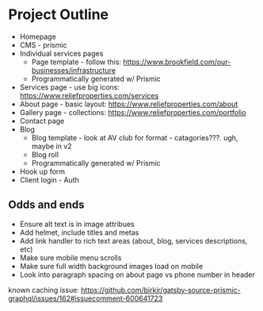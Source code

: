 # Project Outline
* Homepage
* CMS - prismic
* Individual services pages
  * Page template - follow this: https://www.brookfield.com/our-businesses/infrastructure
  * Programmatically generated w/ Prismic
* Services page - use big icons: https://www.reliefproperties.com/services
* About page - basic layout: https://www.reliefproperties.com/about
* Gallery page - collections: https://www.reliefproperties.com/portfolio 
* Contact page
* Blog
  * Blog template - look at AV club for format - catagories???. ugh, maybe in v2
  * Blog roll
  * Programmatically generated w/ Prismic
* Hook up form
* Client login - Auth

## Odds and ends
* Ensure alt text is in image attribues
* Add helmet, include titles and metas
* Add link handler to rich text areas (about, blog, services descriptions, etc)
* Make sure mobile menu scrolls
* Make sure full width background images load on mobile
* Look into paragraph spacing on about page vs phone number in header


known caching issue: https://github.com/birkir/gatsby-source-prismic-graphql/issues/162#issuecomment-600641723